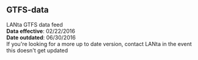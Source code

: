 ## GTFS-data
LANta GTFS data feed  
**Data effective**: 02/22/2016  
**Date outdated**: 06/30/2016  
If you're looking for a more up to date version, contact LANta in the event this doesn't get updated

